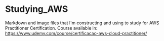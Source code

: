 # Studying_AWS
Markdown and image files that I'm constructing and using to study for AWS Practitioner Certification. 
Course available in: https://www.udemy.com/course/certificacao-aws-cloud-practitioner/
